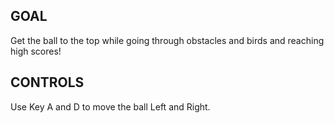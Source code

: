 
## GOAL

Get the ball to the top while going through obstacles and birds and reaching high scores!

## CONTROLS

Use Key A and D to move the ball Left and Right.
